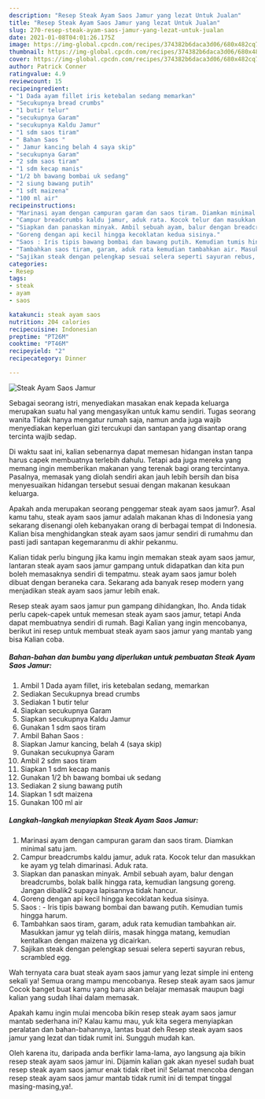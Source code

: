 ```yaml
---
description: "Resep Steak Ayam Saos Jamur yang lezat Untuk Jualan"
title: "Resep Steak Ayam Saos Jamur yang lezat Untuk Jualan"
slug: 270-resep-steak-ayam-saos-jamur-yang-lezat-untuk-jualan
date: 2021-01-08T04:01:26.175Z
image: https://img-global.cpcdn.com/recipes/374382b6daca3d06/680x482cq70/steak-ayam-saos-jamur-foto-resep-utama.jpg
thumbnail: https://img-global.cpcdn.com/recipes/374382b6daca3d06/680x482cq70/steak-ayam-saos-jamur-foto-resep-utama.jpg
cover: https://img-global.cpcdn.com/recipes/374382b6daca3d06/680x482cq70/steak-ayam-saos-jamur-foto-resep-utama.jpg
author: Patrick Conner
ratingvalue: 4.9
reviewcount: 15
recipeingredient:
- "1 Dada ayam fillet iris ketebalan sedang memarkan"
- "Secukupnya bread crumbs"
- "1 butir telur"
- "secukupnya Garam"
- "secukupnya Kaldu Jamur"
- "1 sdm saos tiram"
- " Bahan Saos "
- " Jamur kancing belah 4 saya skip"
- "secukupnya Garam"
- "2 sdm saos tiram"
- "1 sdm kecap manis"
- "1/2 bh bawang bombai uk sedang"
- "2 siung bawang putih"
- "1 sdt maizena"
- "100 ml air"
recipeinstructions:
- "Marinasi ayam dengan campuran garam dan saos tiram. Diamkan minimal satu jam."
- "Campur breadcrumbs kaldu jamur, aduk rata. Kocok telur dan masukkan ke ayam yg telah dimarinasi. Aduk rata."
- "Siapkan dan panaskan minyak. Ambil sebuah ayam, balur dengan breadcrumbs, bolak balik hingga rata, kemudian langsung goreng. Jangan dibalik2 supaya lapisannya tidak hancur."
- "Goreng dengan api kecil hingga kecoklatan kedua sisinya."
- "Saos : Iris tipis bawang bombai dan bawang putih. Kemudian tumis hingga harum."
- "Tambahkan saos tiram, garam, aduk rata kemudian tambahkan air. Masukkan jamur yg telah diiris, masak hingga matang, kemudian kentalkan dengan maizena yg dicairkan."
- "Sajikan steak dengan pelengkap sesuai selera seperti sayuran rebus, scrambled egg."
categories:
- Resep
tags:
- steak
- ayam
- saos

katakunci: steak ayam saos 
nutrition: 204 calories
recipecuisine: Indonesian
preptime: "PT26M"
cooktime: "PT46M"
recipeyield: "2"
recipecategory: Dinner

---
```



![Steak Ayam Saos Jamur](https://img-global.cpcdn.com/recipes/374382b6daca3d06/680x482cq70/steak-ayam-saos-jamur-foto-resep-utama.jpg)

Sebagai seorang istri, menyediakan masakan enak kepada keluarga merupakan suatu hal yang mengasyikan untuk kamu sendiri. Tugas seorang  wanita Tidak hanya mengatur rumah saja, namun anda juga wajib menyediakan keperluan gizi tercukupi dan santapan yang disantap orang tercinta wajib sedap.

Di waktu  saat ini, kalian sebenarnya dapat memesan hidangan instan tanpa harus capek membuatnya terlebih dahulu. Tetapi ada juga mereka yang memang ingin memberikan makanan yang terenak bagi orang tercintanya. Pasalnya, memasak yang diolah sendiri akan jauh lebih bersih dan bisa menyesuaikan hidangan tersebut sesuai dengan makanan kesukaan keluarga. 



Apakah anda merupakan seorang penggemar steak ayam saos jamur?. Asal kamu tahu, steak ayam saos jamur adalah makanan khas di Indonesia yang sekarang disenangi oleh kebanyakan orang di berbagai tempat di Indonesia. Kalian bisa menghidangkan steak ayam saos jamur sendiri di rumahmu dan pasti jadi santapan kegemaranmu di akhir pekanmu.

Kalian tidak perlu bingung jika kamu ingin memakan steak ayam saos jamur, lantaran steak ayam saos jamur gampang untuk didapatkan dan kita pun boleh memasaknya sendiri di tempatmu. steak ayam saos jamur boleh dibuat dengan beraneka cara. Sekarang ada banyak resep modern yang menjadikan steak ayam saos jamur lebih enak.

Resep steak ayam saos jamur pun gampang dihidangkan, lho. Anda tidak perlu capek-capek untuk memesan steak ayam saos jamur, tetapi Anda dapat membuatnya sendiri di rumah. Bagi Kalian yang ingin mencobanya, berikut ini resep untuk membuat steak ayam saos jamur yang mantab yang bisa Kalian coba.

<!--inarticleads1-->

##### Bahan-bahan dan bumbu yang diperlukan untuk pembuatan Steak Ayam Saos Jamur:

1. Ambil 1 Dada ayam fillet, iris ketebalan sedang, memarkan
1. Sediakan Secukupnya bread crumbs
1. Sediakan 1 butir telur
1. Siapkan secukupnya Garam
1. Siapkan secukupnya Kaldu Jamur
1. Gunakan 1 sdm saos tiram
1. Ambil  Bahan Saos :
1. Siapkan  Jamur kancing, belah 4 (saya skip)
1. Gunakan secukupnya Garam
1. Ambil 2 sdm saos tiram
1. Siapkan 1 sdm kecap manis
1. Gunakan 1/2 bh bawang bombai uk sedang
1. Sediakan 2 siung bawang putih
1. Siapkan 1 sdt maizena
1. Gunakan 100 ml air




<!--inarticleads2-->

##### Langkah-langkah menyiapkan Steak Ayam Saos Jamur:

1. Marinasi ayam dengan campuran garam dan saos tiram. Diamkan minimal satu jam.
1. Campur breadcrumbs kaldu jamur, aduk rata. Kocok telur dan masukkan ke ayam yg telah dimarinasi. Aduk rata.
1. Siapkan dan panaskan minyak. Ambil sebuah ayam, balur dengan breadcrumbs, bolak balik hingga rata, kemudian langsung goreng. Jangan dibalik2 supaya lapisannya tidak hancur.
1. Goreng dengan api kecil hingga kecoklatan kedua sisinya.
1. Saos : - Iris tipis bawang bombai dan bawang putih. Kemudian tumis hingga harum.
1. Tambahkan saos tiram, garam, aduk rata kemudian tambahkan air. Masukkan jamur yg telah diiris, masak hingga matang, kemudian kentalkan dengan maizena yg dicairkan.
1. Sajikan steak dengan pelengkap sesuai selera seperti sayuran rebus, scrambled egg.




Wah ternyata cara buat steak ayam saos jamur yang lezat simple ini enteng sekali ya! Semua orang mampu mencobanya. Resep steak ayam saos jamur Cocok banget buat kamu yang baru akan belajar memasak maupun bagi kalian yang sudah lihai dalam memasak.

Apakah kamu ingin mulai mencoba bikin resep steak ayam saos jamur mantab sederhana ini? Kalau kamu mau, yuk kita segera menyiapkan peralatan dan bahan-bahannya, lantas buat deh Resep steak ayam saos jamur yang lezat dan tidak rumit ini. Sungguh mudah kan. 

Oleh karena itu, daripada anda berfikir lama-lama, ayo langsung aja bikin resep steak ayam saos jamur ini. Dijamin kalian gak akan nyesel sudah buat resep steak ayam saos jamur enak tidak ribet ini! Selamat mencoba dengan resep steak ayam saos jamur mantab tidak rumit ini di tempat tinggal masing-masing,ya!.

